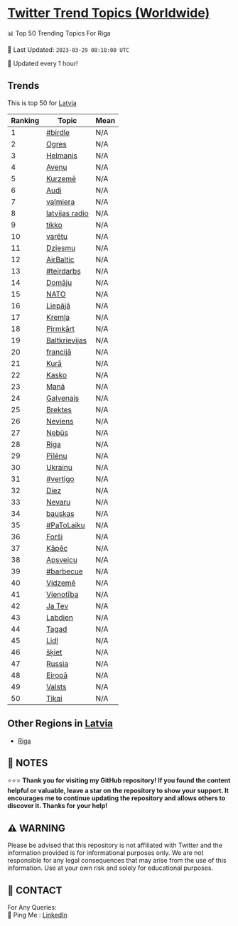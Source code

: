 [Twitter Trend Topics (Worldwide)](https://github.com/ErcinDedeoglu/Twitter-Trend-Topics)
==========


📊 Top 50 Trending Topics For Riga

📆 Last Updated: `2023-03-29 08:18:00 UTC`

🔧 Updated every 1 hour!


## Trends

This is top 50 for [Latvia](</Latvia>)

| Ranking | Topic | Mean |
| ------- | ------------ | ------------ |
| 1 | [#birdle](http://twitter.com/search?q=%23birdle) | N/A |
| 2 | [Ogres](http://twitter.com/search?q=Ogres) | N/A |
| 3 | [Helmanis](http://twitter.com/search?q=Helmanis) | N/A |
| 4 | [Avenu](http://twitter.com/search?q=Avenu) | N/A |
| 5 | [Kurzemē](http://twitter.com/search?q=Kurzem%c4%93) | N/A |
| 6 | [Audi](http://twitter.com/search?q=Audi) | N/A |
| 7 | [valmiera](http://twitter.com/search?q=valmiera) | N/A |
| 8 | [latvijas radio](http://twitter.com/search?q=latvijas+radio) | N/A |
| 9 | [tikko](http://twitter.com/search?q=tikko) | N/A |
| 10 | [varētu](http://twitter.com/search?q=var%c4%93tu) | N/A |
| 11 | [Dziesmu](http://twitter.com/search?q=Dziesmu) | N/A |
| 12 | [AirBaltic](http://twitter.com/search?q=AirBaltic) | N/A |
| 13 | [#teirdarbs](http://twitter.com/search?q=%23teirdarbs) | N/A |
| 14 | [Domāju](http://twitter.com/search?q=Dom%c4%81ju) | N/A |
| 15 | [NATO](http://twitter.com/search?q=NATO) | N/A |
| 16 | [Liepājā](http://twitter.com/search?q=Liep%c4%81j%c4%81) | N/A |
| 17 | [Kremļa](http://twitter.com/search?q=Krem%c4%bca) | N/A |
| 18 | [Pirmkārt](http://twitter.com/search?q=Pirmk%c4%81rt) | N/A |
| 19 | [Baltkrievijas](http://twitter.com/search?q=Baltkrievijas) | N/A |
| 20 | [francijā](http://twitter.com/search?q=francij%c4%81) | N/A |
| 21 | [Kurā](http://twitter.com/search?q=Kur%c4%81) | N/A |
| 22 | [Kasko](http://twitter.com/search?q=Kasko) | N/A |
| 23 | [Manā](http://twitter.com/search?q=Man%c4%81) | N/A |
| 24 | [Galvenais](http://twitter.com/search?q=Galvenais) | N/A |
| 25 | [Brektes](http://twitter.com/search?q=Brektes) | N/A |
| 26 | [Neviens](http://twitter.com/search?q=Neviens) | N/A |
| 27 | [Nebūs](http://twitter.com/search?q=Neb%c5%abs) | N/A |
| 28 | [Riga](http://twitter.com/search?q=Riga) | N/A |
| 29 | [Pīlēnu](http://twitter.com/search?q=P%c4%abl%c4%93nu) | N/A |
| 30 | [Ukrainu](http://twitter.com/search?q=Ukrainu) | N/A |
| 31 | [#vertigo](http://twitter.com/search?q=%23vertigo) | N/A |
| 32 | [Diez](http://twitter.com/search?q=Diez) | N/A |
| 33 | [Nevaru](http://twitter.com/search?q=Nevaru) | N/A |
| 34 | [bauskas](http://twitter.com/search?q=bauskas) | N/A |
| 35 | [#PaToLaiku](http://twitter.com/search?q=%23PaToLaiku) | N/A |
| 36 | [Forši](http://twitter.com/search?q=For%c5%a1i) | N/A |
| 37 | [Kāpēc](http://twitter.com/search?q=K%c4%81p%c4%93c) | N/A |
| 38 | [Apsveicu](http://twitter.com/search?q=Apsveicu) | N/A |
| 39 | [#barbecue](http://twitter.com/search?q=%23barbecue) | N/A |
| 40 | [Vidzemē](http://twitter.com/search?q=Vidzem%c4%93) | N/A |
| 41 | [Vienotība](http://twitter.com/search?q=Vienot%c4%abba) | N/A |
| 42 | [Ja Tev](http://twitter.com/search?q=Ja+Tev) | N/A |
| 43 | [Labdien](http://twitter.com/search?q=Labdien) | N/A |
| 44 | [Tagad](http://twitter.com/search?q=Tagad) | N/A |
| 45 | [Lidl](http://twitter.com/search?q=Lidl) | N/A |
| 46 | [šķiet](http://twitter.com/search?q=%c5%a1%c4%b7iet) | N/A |
| 47 | [Russia](http://twitter.com/search?q=Russia) | N/A |
| 48 | [Eiropā](http://twitter.com/search?q=Eirop%c4%81) | N/A |
| 49 | [Valsts](http://twitter.com/search?q=Valsts) | N/A |
| 50 | [Tikai](http://twitter.com/search?q=Tikai) | N/A |



## Other Regions in [Latvia](</Latvia>)

* [Riga](</Latvia/Riga.md>)



## 📝 NOTES

⭐⭐⭐ **Thank you for visiting my GitHub repository! If you found the content helpful or valuable, leave a star on the repository to show your support. It encourages me to continue updating the repository and allows others to discover it. Thanks for your help!**


## ⚠️ WARNING

Please be advised that this repository is not affiliated with Twitter and the information provided is for informational purposes only. We are not responsible for any legal consequences that may arise from the use of this information. Use at your own risk and solely for educational purposes.


## 📨 CONTACT

 For Any Queries:  
            🏓 Ping Me : [LinkedIn](https://www.linkedin.com/in/ercindedeoglu/)

